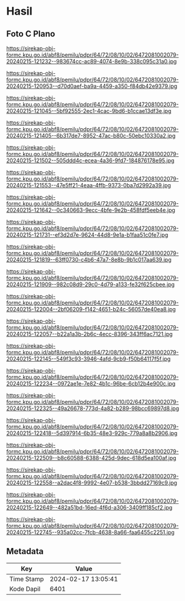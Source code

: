 # Hasil

## Foto C Plano

https://sirekap-obj-formc.kpu.go.id/abf8/pemilu/pdpr/64/72/08/10/02/6472081002079-20240215-121232--983674cc-ac89-4074-8e9b-338c095c31a0.jpg

https://sirekap-obj-formc.kpu.go.id/abf8/pemilu/pdpr/64/72/08/10/02/6472081002079-20240215-120953--d70d0aef-ba9a-4459-a350-f84db42e9379.jpg

https://sirekap-obj-formc.kpu.go.id/abf8/pemilu/pdpr/64/72/08/10/02/6472081002079-20240215-121045--5bf92555-2ec1-4cac-9bd6-b1ccae13df3e.jpg

https://sirekap-obj-formc.kpu.go.id/abf8/pemilu/pdpr/64/72/08/10/02/6472081002079-20240215-121405--6b317de7-8952-47ac-b80c-50ebc10330a2.jpg

https://sirekap-obj-formc.kpu.go.id/abf8/pemilu/pdpr/64/72/08/10/02/6472081002079-20240215-121502--505ddd4c-ecea-4a36-9fd7-184876178e95.jpg

https://sirekap-obj-formc.kpu.go.id/abf8/pemilu/pdpr/64/72/08/10/02/6472081002079-20240215-121553--47e5ff21-4eaa-4ffb-9373-0ba7d2992a39.jpg

https://sirekap-obj-formc.kpu.go.id/abf8/pemilu/pdpr/64/72/08/10/02/6472081002079-20240215-121642--0c340663-9ecc-4bfe-9e2b-458fdf5eeb4e.jpg

https://sirekap-obj-formc.kpu.go.id/abf8/pemilu/pdpr/64/72/08/10/02/6472081002079-20240215-121731--ef3d2d7e-9624-44d8-9e1a-b1faa51c0fe7.jpg

https://sirekap-obj-formc.kpu.go.id/abf8/pemilu/pdpr/64/72/08/10/02/6472081002079-20240215-121819--63ff0730-c4b6-47a7-8e8b-9b1c017aa639.jpg

https://sirekap-obj-formc.kpu.go.id/abf8/pemilu/pdpr/64/72/08/10/02/6472081002079-20240215-121909--982c08d9-29c0-4d79-a133-fe32f625cbee.jpg

https://sirekap-obj-formc.kpu.go.id/abf8/pemilu/pdpr/64/72/08/10/02/6472081002079-20240215-122004--2bf06209-f142-4651-b24c-56057de40ea8.jpg

https://sirekap-obj-formc.kpu.go.id/abf8/pemilu/pdpr/64/72/08/10/02/6472081002079-20240215-122057--b22a1a3b-2b6c-4ecc-8396-343ff6ac7121.jpg

https://sirekap-obj-formc.kpu.go.id/abf8/pemilu/pdpr/64/72/08/10/02/6472081002079-20240215-122145--549f3c93-3946-4afd-9cb9-f50b64117f5f.jpg

https://sirekap-obj-formc.kpu.go.id/abf8/pemilu/pdpr/64/72/08/10/02/6472081002079-20240215-122234--0972ae1e-7e82-4b1c-96be-6cb12b4e900c.jpg

https://sirekap-obj-formc.kpu.go.id/abf8/pemilu/pdpr/64/72/08/10/02/6472081002079-20240215-122325--49a26678-773d-4a82-b289-98bcc69897d8.jpg

https://sirekap-obj-formc.kpu.go.id/abf8/pemilu/pdpr/64/72/08/10/02/6472081002079-20240215-122418--5d397914-6b35-48e3-929c-779a8a8b2906.jpg

https://sirekap-obj-formc.kpu.go.id/abf8/pemilu/pdpr/64/72/08/10/02/6472081002079-20240215-122509--b8c60588-6388-425d-9dec-618d5ea100af.jpg

https://sirekap-obj-formc.kpu.go.id/abf8/pemilu/pdpr/64/72/08/10/02/6472081002079-20240215-122558--a2dac4f8-9992-4e07-b538-3bbdd27169c9.jpg

https://sirekap-obj-formc.kpu.go.id/abf8/pemilu/pdpr/64/72/08/10/02/6472081002079-20240215-122649--482a51bd-16ed-4f6d-a306-3409ff185cf2.jpg

https://sirekap-obj-formc.kpu.go.id/abf8/pemilu/pdpr/64/72/08/10/02/6472081002079-20240215-122745--935a02cc-7fcb-4638-8a66-faa6455c2251.jpg


## Metadata

| Key        | Value               |
| ---------- | ------------------- |
| Time Stamp | 2024-02-17 13:05:41 |
| Kode Dapil | 6401                |



